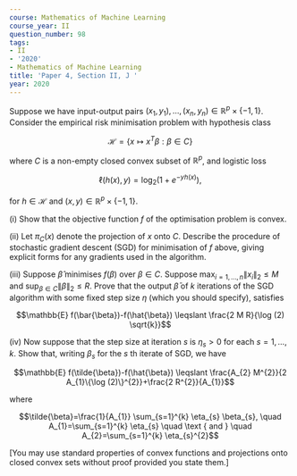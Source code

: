 ```yaml
---
course: Mathematics of Machine Learning
course_year: II
question_number: 98
tags:
- II
- '2020'
- Mathematics of Machine Learning
title: 'Paper 4, Section II, J '
year: 2020
---
```




Suppose we have input-output pairs $\left(x_{1}, y_{1}\right), \ldots,\left(x_{n}, y_{n}\right) \in \mathbb{R}^{p} \times\{-1,1\}$. Consider the empirical risk minimisation problem with hypothesis class

$$\mathcal{H}=\left\{x \mapsto x^{T} \beta: \beta \in C\right\}$$

where $C$ is a non-empty closed convex subset of $\mathbb{R}^{p}$, and logistic loss

$$\ell(h(x), y)=\log _{2}\left(1+e^{-y h(x)}\right),$$

for $h \in \mathcal{H}$ and $(x, y) \in \mathbb{R}^{p} \times\{-1,1\}$.

(i) Show that the objective function $f$ of the optimisation problem is convex.

(ii) Let $\pi_{C}(x)$ denote the projection of $x$ onto $C$. Describe the procedure of stochastic gradient descent (SGD) for minimisation of $f$ above, giving explicit forms for any gradients used in the algorithm.

(iii) Suppose $\hat{\beta}$ minimises $f(\beta)$ over $\beta \in C$. Suppose $\max _{i=1, \ldots, n}\left\|x_{i}\right\|_{2} \leqslant M$ and $\sup _{\beta \in C}\|\beta\|_{2} \leqslant R$. Prove that the output $\bar{\beta}$ of $k$ iterations of the SGD algorithm with some fixed step size $\eta$ (which you should specify), satisfies

$$\mathbb{E} f(\bar{\beta})-f(\hat{\beta}) \leqslant \frac{2 M R}{\log (2) \sqrt{k}}$$

(iv) Now suppose that the step size at iteration $s$ is $\eta_{s}>0$ for each $s=1, \ldots, k$. Show that, writing $\beta_{s}$ for the $s$ th iterate of SGD, we have

$$\mathbb{E} f(\tilde{\beta})-f(\hat{\beta}) \leqslant \frac{A_{2} M^{2}}{2 A_{1}\{\log (2)\}^{2}}+\frac{2 R^{2}}{A_{1}}$$

where

$$\tilde{\beta}=\frac{1}{A_{1}} \sum_{s=1}^{k} \eta_{s} \beta_{s}, \quad A_{1}=\sum_{s=1}^{k} \eta_{s} \quad \text { and } \quad A_{2}=\sum_{s=1}^{k} \eta_{s}^{2}$$

[You may use standard properties of convex functions and projections onto closed convex sets without proof provided you state them.]